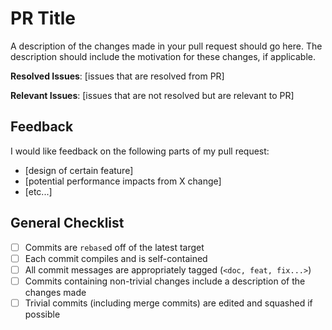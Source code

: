 # PR Title

A description of the changes made in your pull request should go here. The
description should include the motivation for these changes, if applicable.

**Resolved Issues**: [issues that are resolved from PR]

**Relevant Issues**: [issues that are not resolved but are relevant to PR]

## Feedback

I would like feedback on the following parts of my pull request:

- [design of certain feature]
- [potential performance impacts from X change]
- [etc...]

## General Checklist

- [ ] Commits are `rebase`d off of the latest target
- [ ] Each commit compiles and is self-contained
- [ ] All commit messages are appropriately tagged (`<doc, feat, fix...>`)
- [ ] Commits containing non-trivial changes include a description of the
  changes made
- [ ] Trivial commits (including merge commits) are edited and squashed if
  possible
